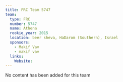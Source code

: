 ```yaml
---
title: FRC Team 5747
team:
  type: FRC
  number: 5747
  name: Athena
  rookie_year: 2015
  location: beer sheva, HaDarom (Southern), Israel
  sponsors:
    - Makif Vav
    - makif vav
  links:
    Website: 
---
```

No content has been added for this team